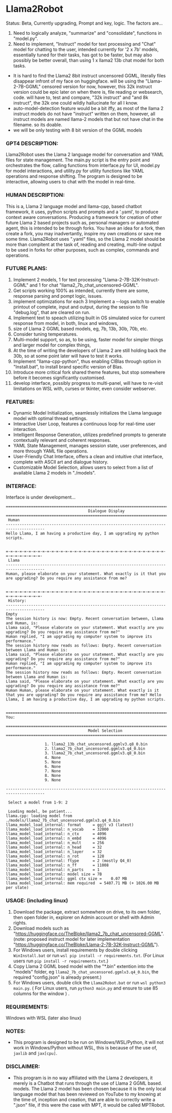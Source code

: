 # Llama2Robot
Status: Beta, Currently upgrading, Prompt and key, logic. The factors are...
1) Need to logically analyze, "summarize" and "consolidate", functions in "model.py".
2) Need to implement, "Instruct" model for text processing and "Chat" model for chatting to the user, intended currently for '2 x 7b' models, essentially tuned for their tasks, has got to be faster, but may also possibly be better overall, than using 1 x llama2 13b chat model for both tasks. 
* It is hard to find the Llama2 8bit instruct uncensored GGML, literally files disappear infront of my face on huggingface. will be using the "Llama-2-7B-GGML" censored version for now, however, this 32k instruct version could be epic later on when there is, file reading or websearch, code. will have to, test and compare, "32k instruct" and "and 8k instruct", the 32k one could wildly hallucinate for all I know.
* auto-model-detection feature would be a bit iffy, as most of the llama 2 instruct models do not have "instruct" written on them, however, all instruct models are named llama-2 models that but not have chat in the filename. so its doable.
* we will be only testing with 8 bit version of the GGML models
 
### GPT4 DESCRIPTION:
Llama2Robot uses the Llama 2 language model for conversation and YAML files for state management. The main.py script is the entry point and orchestrates the flow, calling functions from interface.py for UI, model.py for model interactions, and utility.py for utility functions like YAML operations and response shifting. The program is designed to be interactive, allowing users to chat with the model in real-time.

### HUMAN DESCRIPTION:
This is a, Llama 2 language model and llama-cpp, based chatbot framework, it uses, python scripts and prompts and a '.yaml', to produce context aware conversations. Producing a framework for creation of other future Llama 2 based projects such as, personal managers or automated agent, this is intended to be through forks. You have an idea for a fork, then create a fork, you may inadvertantly, inspire my own creations or save me some time. Llama2Robot uses ".yaml" files, so the Llama 2 model should be more than compitent at the task of, reading and creating, multi-line output to be used in forks for other purposes, such as complex, commands and operations.

### FUTURE PLANS:
1) Implement 2 models, 1 for text processing "Llama-2-7B-32K-Instruct-GGML" and 1 for chat "llama2_7b_chat_uncensored-GGML". 
1) Get scripts working 100% as intended, currently there are some, response parsing and pompt logic, issues.
2) implement optimizations for each
3 Implement  a --logs switch to enable printout of complete, input and output, during the session to file "debug.log", that are cleared on run.
4) Implement text to speach utilizing built in OS simulated voice for current response from model, in both, linux and windows, 
4) size of Llama 2 GGML based models, eg, 7b, 13b, 30b, 70b, etc.
5) Consider tuning temperatures.
6) Multi-model support, so as, to be using, faster model for simpler things and larger model for complex things,
7) At the time of writing the developers of Llama 2 are still holding back the 30b, so at some point later will have to test it works.
8) Implement "llama-cpp-python", thus enabling ClBlas through option in "Install.bat", to install brand specific version of Blas.
9) Introduce more critical fork shared theme features, but stop somewhere before it becomes significantly customised.
10) develop interface, possibly progress to multi-panel, will have to re-visit limitations on WSL with, curses or tkinter, even consider webserver. 

### FEATURES:
* Dynamic Model Initialization, seamlessly initializes the Llama language model with optimal thread settings.
* Interactive User Loop, features a continuous loop for real-time user interaction.
* Intelligent Response Generation, utilizes predefined prompts to generate contextually relevant and coherent responses.
* YAML State Management, manages session state, user preferences, and more through YAML file operations.
* User-Friendly Chat Interface, offers a clean and intuitive chat interface, complete with ASCII art and dialogue history.
* Customizable Model Selection, allows users to select from a list of available Llama 2 models in "./models".


### INTERFACE:
Interface is under development...
```
=======================================================================================
                                    Dialogue Display
=======================================================================================
 Human
---------------------------------------------------------------------------------------
Hello Llama, I am having a productive day, I am upgrading my python scripts.


=-=-=-=-=-=-=-=-=-=-=-=-=-=-=-=-=-=-=-=-=-=-=-=-=-=-=-=-=-=-=-=-=-=-=-=-=-=-=-=-=-=-=-
 Llama
---------------------------------------------------------------------------------------
Human, please elaborate on your statement. What exactly is it that you are upgrading? Do you require any assistance from me?


=-=-=-=-=-=-=-=-=-=-=-=-=-=-=-=-=-=-=-=-=-=-=-=-=-=-=-=-=-=-=-=-=-=-=-=-=-=-=-=-=-=-=-
 History:
---------------------------------------------------------------------------------------
Empty
The session history is now: Empty. Recent conversation between, Llama and Human, is:
Llama said, "Please elaborate on your statement. What exactly are you upgrading? Do you require any assistance from me?"
Human replied, "I am upgrading my computer system to improve its performance."
The session history now reads as follows: Empty. Recent conversation between Llama and Human is:
Llama said, "Please elaborate on your statement. What exactly are you upgrading? Do you require any assistance from me?"
Human replied, "I am upgrading my computer system to improve its performance."
The session history now reads as follows: Empty. Recent conversation between Llama and Human is:
Llama said, "Please elaborate on your statement. What exactly are you upgrading? Do you require any assistance from me?"
Human Human, please elaborate on your statement. What exactly is it that you are upgrading? Do you require any assistance from me? Hello Llama, I am having a productive day, I am upgrading my python scripts.


=======================================================================================
You:
```
```
=======================================================================================
                                    Model Selection
=======================================================================================

                 1. llama2_13b_chat_uncensored.ggmlv3.q8_0.bin
                 2. llama2_7b_chat_uncensored.ggmlv3.q4_0.bin
                 3. llama2_7b_chat_uncensored.ggmlv3.q8_0.bin
                 4. None
                 5. None
                 6. None
                 7. None
                 8. None
                 9. None

---------------------------------------------------------------------------------------

 Select a model from 1-9: 2

 Loading model, be patient...
llama.cpp: loading model from ./models/llama2_7b_chat_uncensored.ggmlv3.q4_0.bin
llama_model_load_internal: format     = ggjt v3 (latest)
llama_model_load_internal: n_vocab    = 32000
llama_model_load_internal: n_ctx      = 4096
llama_model_load_internal: n_embd     = 4096
llama_model_load_internal: n_mult     = 256
llama_model_load_internal: n_head     = 32
llama_model_load_internal: n_layer    = 32
llama_model_load_internal: n_rot      = 128
llama_model_load_internal: ftype      = 2 (mostly Q4_0)
llama_model_load_internal: n_ff       = 11008
llama_model_load_internal: n_parts    = 1
llama_model_load_internal: model size = 7B
llama_model_load_internal: ggml ctx size =    0.07 MB
llama_model_load_internal: mem required  = 5407.71 MB (+ 1026.00 MB per state)

```
### USAGE: (including linux)
1) Download the package, extract somewhere on drive, to its own folder, then open folder in, explorer on Admin account or shell with Admin rights.
2) Download models such as "https://huggingface.co/TheBloke/llama2_7b_chat_uncensored-GGML". (note: proposed instruct model for later implementation "https://huggingface.co/TheBloke/Llama-2-7B-32K-Instruct-GGML").
3) For Windows users, install requirements by double clicking `WinInstall.bat` or run `wsl pip install -r requirements.txt`. (For Linux users run `pip install -r requirements.txt`.)
4) Copy Llama 2 GGML bsed model with the "*.bin" extention into the "models" folder, eg `llama2_7b_chat_uncensored.ggmlv3.q4_0.bin`, the required "config.json" is already present.)
5) For Windows users, double click the `Llama2Robot.bat` or run `wsl python3 main.py`. ( For Linux users, run `python3 main.py` and ensure to use 85 columns for the window ) .

### REQUIREMENTS:
Windows with WSL (later also linux)

### NOTES:
* This program is designed to be run on Windows/WSL/Python, it will not work in Windows/Python without WSL, this is because of the use of, `jaxlib` and `jax[cpu]`. 

### DISCLAIMER:
* This program is in no way affiliated with the Llama 2 developers, it merely is a Chatbot that runs through the use of Llama 2 GGML based. models. The Llama 2 model has been chosen because it is the only local language model that has been reviewed on YouTube to my knowing at the time of, inception and creation, that are able to correctly write a ".json" file, if this were the case with MPT, it would be called MPTRobot. 
